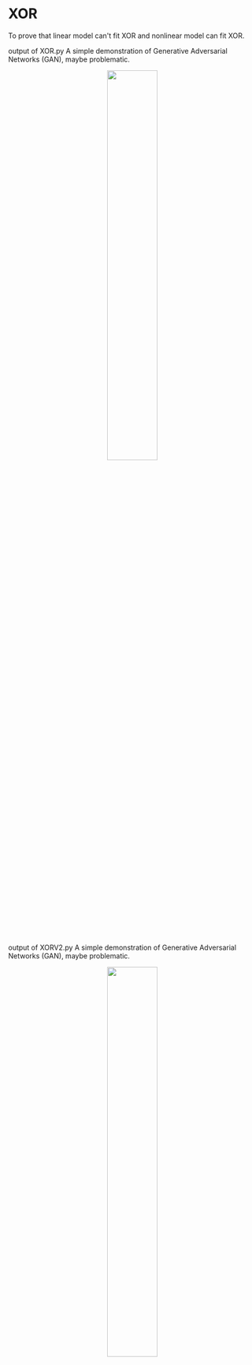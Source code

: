 # XOR

To prove that linear model can't fit XOR and nonlinear model can fit XOR.

output of XOR.py
A simple demonstration of Generative Adversarial Networks (GAN), maybe problematic.
<p align="center">
<img src="https://raw.githubusercontent.com/hjptriplebee/Deep_learning_model/master/img/6-1-XOR1.jpeg" width="45%">
</p>

output of XORV2.py
A simple demonstration of Generative Adversarial Networks (GAN), maybe problematic.
<p align="center">
<img src="https://raw.githubusercontent.com/hjptriplebee/Deep_learning_model/master/img/6-1-XOR2.jpeg" width="45%">
</p>
